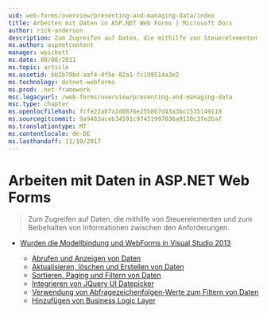```yaml
---
uid: web-forms/overview/presenting-and-managing-data/index
title: Arbeiten mit Daten in ASP.NET Web Forms | Microsoft Docs
author: rick-anderson
description: Zum Zugreifen auf Daten, die mithilfe von Steuerelementen und zum Beibehalten von Informationen zwischen den Anforderungen.
ms.author: aspnetcontent
manager: wpickett
ms.date: 08/08/2011
ms.topic: article
ms.assetid: bb2b79bd-aaf4-4f5e-82a1-fc199514a3e2
ms.technology: dotnet-webforms
ms.prod: .net-framework
msc.legacyurl: /web-forms/overview/presenting-and-managing-data
msc.type: chapter
ms.openlocfilehash: fcfe22a67a2d0876e25b867d43a3bc1535149110
ms.sourcegitcommit: 9a9483aceb34591c97451997036a9120c3fe2baf
ms.translationtype: MT
ms.contentlocale: de-DE
ms.lasthandoff: 11/10/2017
---
```

<a name="working-with-data-in-aspnet-web-forms"></a>Arbeiten mit Daten in ASP.NET Web Forms
====================
> Zum Zugreifen auf Daten, die mithilfe von Steuerelementen und zum Beibehalten von Informationen zwischen den Anforderungen.


- [Wurden die Modellbindung und WebForms in Visual Studio 2013](model-binding/index.md)

    - [Abrufen und Anzeigen von Daten](model-binding/retrieving-data.md)
    - [Aktualisieren, löschen und Erstellen von Daten](model-binding/updating-deleting-and-creating-data.md)
    - [Sortieren, Paging und Filtern von Daten](model-binding/sorting-paging-and-filtering-data.md)
    - [Integrieren von JQuery UI Datepicker](model-binding/integrating-jquery-ui.md)
    - [Verwendung von Abfragezeichenfolgen-Werte zum Filtern von Daten](model-binding/using-query-string-values-to-retrieve-data.md)
    - [Hinzufügen von Business Logic Layer](model-binding/adding-business-logic-layer.md)
